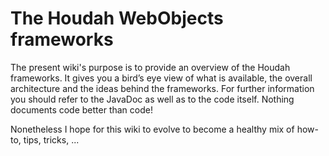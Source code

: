 # The Houdah WebObjects frameworks #

The present wiki's purpose is to provide an overview of the Houdah
frameworks. It gives you a bird’s eye view of what is available, the overall
architecture and the ideas behind the frameworks. For further information
you should refer to the JavaDoc as well as to the code itself. Nothing
documents code better than code!

Nonetheless I hope for this wiki to evolve to become a healthy mix of how-to, tips, tricks, ...